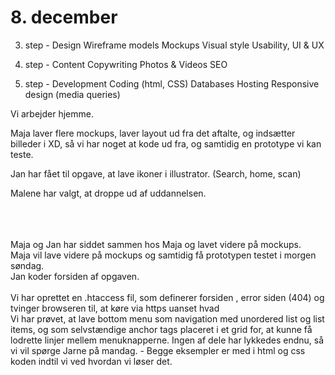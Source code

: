 # 8. december

3. step - Design
Wireframe models
Mockups
Visual style
Usability, UI & UX

4. step - Content
Copywriting
Photos & Videos
SEO

5. step - Development
Coding (html, CSS)
Databases
Hosting
Responsive design (media queries)


Vi arbejder hjemme.

Maja laver flere mockups, laver layout ud fra det aftalte, og indsætter billeder i XD, så vi har noget at kode ud fra, og samtidig en prototype vi kan teste.

Jan har fået til opgave, at lave ikoner i illustrator. (Search, home, scan)

Malene har valgt, at droppe ud af uddannelsen.

<br>
<br>
<br>
Maja og Jan har siddet sammen hos Maja og lavet videre på mockups.

<br>
Maja vil lave videre på mockups og samtidig få prototypen testet i morgen søndag.
<br>
Jan koder forsiden af opgaven.

<br>
<br>
Vi har oprettet en .htaccess fil, som definerer forsiden , error siden (404) og tvinger browseren til, at køre via https uanset hvad
<br>
Vi har prøvet, at lave bottom menu som  navigation med unordered list og list items, og som selvstændige anchor tags placeret i et grid for, at kunne få lodrette linjer mellem menuknapperne. Ingen af dele har lykkedes endnu, så vi vil spørge Jarne på mandag.
- Begge eksempler er med i html og css koden indtil vi ved hvordan vi løser det.